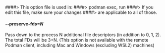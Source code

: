 ####> This option file is used in:
####>   podman exec, run
####> If you edit this file, make sure your changes
####> are applicable to all of those.
#### **--preserve-fds**=*N*

Pass down to the process N additional file descriptors (in addition to 0, 1, 2).
The total FDs will be 3+N.
(This option is not available with the remote Podman client, including Mac and Windows (excluding WSL2) machines)
